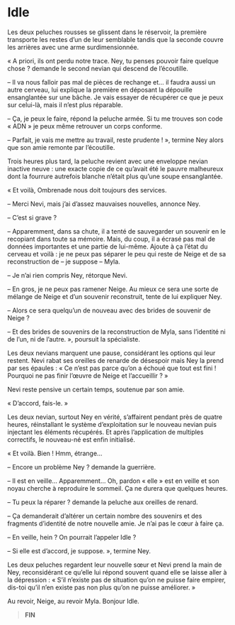 # Idle

Les deux peluches rousses se glissent dans le réservoir, la première transporte les restes d’un de leur semblable tandis que la seconde couvre les arrières avec une arme surdimensionnée.

« A priori, ils ont perdu notre trace. Ney, tu penses pouvoir faire quelque chose ? demande le second nevian qui descend de l’écoutille.

– Il va nous falloir pas mal de pièces de rechange et… il faudra aussi un autre cerveau, lui explique la première en déposant la dépouille ensanglantée sur une bâche. Je vais essayer de récupérer ce que je peux sur celui-là, mais il n’est plus réparable.

– Ça, je peux le faire, répond la peluche armée. Si tu me trouves son code « ADN » je peux même retrouver un corps conforme.

– Parfait, je vais me mettre au travail, reste prudente ! », termine Ney alors que son amie remonte par l’écoutille.

Trois heures plus tard, la peluche revient avec une enveloppe nevian inactive neuve : une exacte copie de ce qu’avait été le pauvre malheureux dont la fourrure autrefois blanche n’était plus qu’une soupe ensanglantée.

« Et voilà, Ombrenade nous doit toujours des services.

– Merci Nevi, mais j’ai d’assez mauvaises nouvelles, annonce Ney.

– C’est si grave ?

– Apparemment, dans sa chute, il a tenté de sauvegarder un souvenir en le recopiant dans toute sa mémoire. Mais, du coup, il a écrasé pas mal de données importantes et une partie de lui-même. Ajoute à ça l’état du cerveau et voilà : je ne peux pas séparer le peu qui reste de Neige et de sa reconstruction de – je suppose – Myla.

– Je n’ai rien compris Ney, rétorque Nevi.

– En gros, je ne peux pas ramener Neige. Au mieux ce sera une sorte de mélange de Neige et d’un souvenir reconstruit, tente de lui expliquer Ney.

– Alors ce sera quelqu’un de nouveau avec des brides de souvenir de Neige ?

– Et des brides de souvenirs de la reconstruction de Myla, sans l’identité ni de l’un, ni de l’autre. », poursuit la spécialiste.

Les deux nevians marquent une pause, considérant les options qui leur restent. Nevi rabat ses oreilles de renarde de désespoir mais Ney la prend par ses épaules : « Ce n’est pas parce qu’on a échoué que tout est fini ! Pourquoi ne pas finir l’œuvre de Neige et l’accueillir ? »

Nevi reste pensive un certain temps, soutenue par son amie.

« D’accord, fais-le. »

Les deux nevian, surtout Ney en vérité, s’affairent pendant près de quatre heures, réinstallant le système d’exploitation sur le nouveau nevian puis injectant les éléments récupérés. Et après l’application de multiples correctifs, le nouveau-né est enfin initialisé.

« Et voilà. Bien ! Hmm, étrange…

– Encore un problème Ney ? demande la guerrière.

– Il est en veille… Apparemment… Oh, pardon « elle » est en veille et son noyau cherche à reproduire le sommeil. Ça ne durera que quelques heures.

– Tu peux la réparer ? demande la peluche aux oreilles de renard.

– Ça demanderait d’altérer un certain nombre des souvenirs et des fragments d’identité de notre nouvelle amie. Je n’ai pas le cœur à faire ça.

– En veille, hein ? On pourrait l’appeler Idle ?

– Si elle est d’accord, je suppose. », termine Ney.

Les deux peluches regardent leur nouvelle sœur et Nevi prend la main de Ney, reconsidérant ce qu’elle lui répond souvent quand elle se laisse aller à la dépression : « S’il n’existe pas de situation qu’on ne puisse faire empirer, dis-toi qu’il n’en existe pas non plus qu’on ne puisse améliorer. »

Au revoir, Neige, au revoir Myla. Bonjour Idle.

> **FIN**
